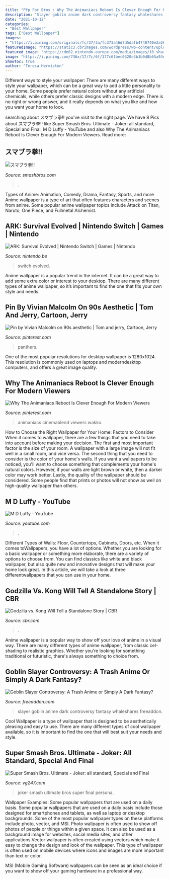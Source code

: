 ```yaml
---
title: "Pfp For Bros : Why The Animaniacs Reboot Is Clever Enough For Modern Viewers"
description: "Slayer goblin anime dark controversy fantasy whaleshares freeaddon"
date: "2021-10-12"
categories:
- "Best Wallpaper"
tags: ["Best Wallpaper"]
images:
- "https://i.pinimg.com/originals/fc/37/3a/fc373a46d7d5dafb4740740e2a26d72c.jpg"
featuredImage: "https://static3.cbrimages.com/wordpress/wp-content/uploads/2020/12/godzilla-vs-kong-1.jpg"
featured_image: "https://cdn02.nintendo-europe.com/media/images/10_share_images/games_15/nintendo_switch_4/H2x1_NSwitch_ARKSurvivalEvolved_image1280w.jpg"
image: "https://i.pinimg.com/736x/17/7c/6f/177c6fbec0320e3b1b0d8b65a93e4bd5.jpg"
ShowToc: true
author: "Teresa Hermiston"
---
```



Different ways to style your wallpaper:
There are many different ways to style your wallpaper, which can be a great way to add a little personality to your home. Some people prefer natural colors without any artificial chemicals, while others prefer classic designs with a modern edge. There is no right or wrong answer, and it really depends on what you like and how you want your home to look.

	

		
searching about スマブラ拳!! you've visit to the right page. We have 8 Pics about スマブラ拳!! like Super Smash Bros. Ultimate - Joker: all standard, Special and Final, M D Luffy - YouTube and also Why The Animaniacs Reboot Is Clever Enough For Modern Viewers. Read more:
		
    
## スマブラ拳!!

<img loading=lazy src="https://www.smashbros.com/wii/jp/characters/images/hidden01/hidden01_080201d-l.jpg" onerror="this.onerror=null;this.src='https://tse3.mm.bing.net/th?id=OIP.VX5NItfLyWTv7OwUrZW8JQAAAA&amp;pid=15.1';" alt="スマブラ拳!!">

_Source: smashbros.com_

>. 

	

Types of Anime: Animation, Comedy, Drama, Fantasy, Sports, and more
Anime wallpaper is a type of art that often features characters and scenes from anime. Some popular anime wallpaper topics include Attack on Titan, Naruto, One Piece, and Fullmetal Alchemist.

    
## ARK: Survival Evolved | Nintendo Switch | Games | Nintendo

<img loading=lazy src="https://cdn02.nintendo-europe.com/media/images/10_share_images/games_15/nintendo_switch_4/H2x1_NSwitch_ARKSurvivalEvolved_image1280w.jpg" onerror="this.onerror=null;this.src='https://tse2.mm.bing.net/th?id=OIP.IspY6zu5ojoc84qoPTHqOwHaDt&amp;pid=15.1';" alt="ARK: Survival Evolved | Nintendo Switch | Games | Nintendo">

_Source: nintendo.be_

>switch evolved. 

	

Anime wallpaper is a popular trend in the internet. It can be a great way to add some extra color or interest to your desktop. There are many different types of anime wallpaper, so it’s important to find the one that fits your own style and needs.

    
## Pin By Vivian Malcolm On 90s Aesthetic | Tom And Jerry, Cartoon, Jerry

<img loading=lazy src="https://i.pinimg.com/736x/17/7c/6f/177c6fbec0320e3b1b0d8b65a93e4bd5.jpg" onerror="this.onerror=null;this.src='https://tse3.mm.bing.net/th?id=OIP.ilJyKxiWC1u5PZ1ZWusYzAHaFp&amp;pid=15.1';" alt="Pin by Vivian Malcolm on 90s aesthetic | Tom and jerry, Cartoon, Jerry">

_Source: pinterest.com_

>panthers. 

	

One of the most popular resolutions for desktop wallpaper is 1280x1024. This resolution is commonly used on laptops and moderndesktop computers, and offers a great image quality.

    
## Why The Animaniacs Reboot Is Clever Enough For Modern Viewers

<img loading=lazy src="https://i.pinimg.com/originals/fc/37/3a/fc373a46d7d5dafb4740740e2a26d72c.jpg" onerror="this.onerror=null;this.src='https://tse3.mm.bing.net/th?id=OIP.YIf6DSBAalW5pVOGKlly1AHaDt&amp;pid=15.1';" alt="Why The Animaniacs Reboot Is Clever Enough For Modern Viewers">

_Source: pinterest.com_

>animaniacs cinemablend viewers wakko. 

	

How to Choose the Right Wallpaper for Your Home: Factors to Consider
When it comes to wallpaper, there are a few things that you need to take into account before making your decision. The first and most important factor is the size of your room. A wallpaper with a large image will not fit well in a small room, and vice versa. 
The second thing that you need to consider is the color of your home's walls. If you want a wallpapers to be noticed, you'll want to choose something that complements your home's natural colors. However, if your walls are light brown or white, then a darker color may work better. 
Lastly, the quality of the wallpaper should be considered. Some people find that prints or photos will not show as well on high-quality wallpaper than others.

    
## M D Luffy - YouTube

<img loading=lazy src="https://yt3.ggpht.com/a/AATXAJwtp_6N55PnVPH-k22CGVhW9AOJO5ahleuRLsEW=s900-c-k-c0xffffffff-no-rj-mo" onerror="this.onerror=null;this.src='https://tse3.mm.bing.net/th?id=OIP.ACiCHRaIGz6oq90IC5E9OQHaHa&amp;pid=15.1';" alt="M D Luffy - YouTube">

_Source: youtube.com_

>. 

	

Different Types of Walls: Floor, Countertops, Cabinets, Doors, etc.
When it comes toWallpapers, you have a lot of options. Whether you are looking for a basic wallpaper or something more elaborate, there are a variety of options to choose from. You can find classics like white and black wallpaper, but also quite new and innovative designs that will make your home look great. In this article, we will take a look at three differentwallpapers that you can use in your home.

    
## Godzilla Vs. Kong Will Tell A Standalone Story | CBR

<img loading=lazy src="https://static3.cbrimages.com/wordpress/wp-content/uploads/2020/12/godzilla-vs-kong-1.jpg" onerror="this.onerror=null;this.src='https://tse1.mm.bing.net/th?id=OIP.aT1I5DLCofGN5ubzSAO58QHaDt&amp;pid=15.1';" alt="Godzilla vs. Kong Will Tell a Standalone Story | CBR">

_Source: cbr.com_

>. 

	

Anime wallpaper is a popular way to show off your love of anime in a visual way. There are many different types of anime wallpaper, from classic cel-shading to realistic graphics. Whether you're looking for something traditional or futuristic, there's always something to choice from.

    
## Goblin Slayer Controversy: A Trash Anime Or Simply A Dark Fantasy?

<img loading=lazy src="http://freeaddon.com/wp-content/uploads/2018/10/goblin-slayer-controversy-0.jpg" onerror="this.onerror=null;this.src='https://tse3.mm.bing.net/th?id=OIP.HeWMcUySB4KbzcEoQnJ5cQHaFl&amp;pid=15.1';" alt="Goblin Slayer Controversy: A Trash Anime or Simply A Dark Fantasy?">

_Source: freeaddon.com_

>slayer goblin anime dark controversy fantasy whaleshares freeaddon. 

	

Cool Wallpaper is a type of wallpaper that is designed to be aesthetically pleasing and easy to use. There are many different types of cool wallpaper available, so it is important to find the one that will best suit your needs and style.

    
## Super Smash Bros. Ultimate - Joker: All Standard, Special And Final

<img loading=lazy src="https://assets.vg247.com/current/2019/03/joker-persona-5.jpg" onerror="this.onerror=null;this.src='https://tse2.mm.bing.net/th?id=OIP.vrdv25KLUjDaFbddQDHUDwHaEK&amp;pid=15.1';" alt="Super Smash Bros. Ultimate - Joker: all standard, Special and Final">

_Source: vg247.com_

>joker smash ultimate bros super final persona. 

	

Wallpaper Examples: Some popular wallpapers that are used on a daily basis.
Some popular wallpapers that are used on a daily basis include those designed for smartphones and tablets, as well as laptop or desktop backgrounds. Some of the most popular wallpaper types on these platforms include photo, vector, and MSI. 
Photo wallpaper is often used to show off photos of people or things within a given space. It can also be used as a background image for websites, social media sites, and other applications.Vector wallpaper is often created using vectors which make it easy to change the design and look of the wallpaper. This type of wallpaper is often used on mobile devices where icons and images are more important than text or color. 

MSI (Mobile Gaming Software) wallpapers can be seen as an ideal choice if you want to show off your gaming hardware in a professional way.

